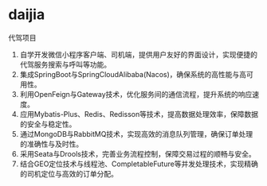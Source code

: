 # daijia
代驾项目
1. 自学开发微信小程序客户端、司机端，提供用户友好的界面设计，实现便捷的代驾服务搜索与呼叫等功能。
2. 集成SpringBoot与SpringCloudAlibaba(Nacos)，确保系统的高性能与高可用性。
3. 利用OpenFeign与Gateway技术，优化服务间的通信流程，提升系统的响应速度。
4. 应用Mybatis-Plus、Redis、Redisson等技术，提高数据处理效率，保障数据的安全与稳定性。
5. 通过MongoDB与RabbitMQ技术，实现高效的消息队列管理，确保订单处理的准确性与及时性。
6. 采用Seata与Drools技术，完善业务流程控制，保障交易过程的顺畅与安全。 
7. 结合GEO定位技术与线程池、CompletableFuture等并发处理技术，实现精确的司机定位与高效的订单分配。
